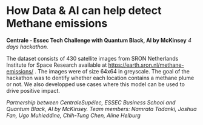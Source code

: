# How Data & AI can help detect Methane emissions
**Centrale - Essec Tech Challenge with Quantum Black, AI by McKinsey**
*4 days hackathon.*

The dataset consists of 430 satellite images from SRON Netherlands Institute for Space Research available at https://earth.sron.nl/methane-emissions/ . The images were of size 64x64 in greyscale. 
The goal of the hackathon was to dentify whether each location contains a methane plume or not. We also developped use cases where this model can be used to drive positive impact. 

*Partnership between CentraleSupélec, ESSEC Business School and Quantum Black, AI by McKinsey.
Team members: Namrata Tadanki, Joshua Fan, Ugo Muhieddine, Chih-Tung Chen, Aline Helburg*
